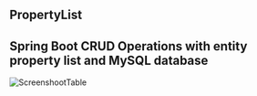 ## PropertyList
## Spring Boot CRUD Operations with entity property list and MySQL database

![ScreenshootTable](https://user-images.githubusercontent.com/63597726/197654878-e5c2f0a9-b530-4728-851b-b2b398374029.jpg)

